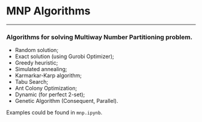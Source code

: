 # MNP Algorithms

---

### Algorithms for solving Multiway Number Partitioning problem.

- Random solution;
- Exact solution (using Gurobi Optimizer);
- Greedy heuristic;
- Simulated annealing;
- Karmarkar-Karp algorithm;
- Tabu Search;
- Ant Colony Optimization;
- Dynamic (for perfect 2-set);
- Genetic Algorithm (Consequent, Parallel).

Examples could be found in `mnp.ipynb`.
